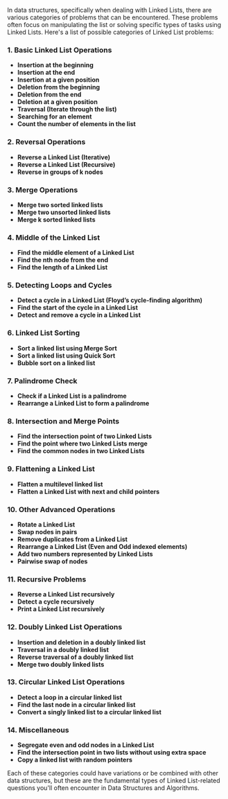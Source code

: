 In data structures, specifically when dealing with Linked Lists, there are various categories of problems that can be encountered. These problems often focus on manipulating the list or solving specific types of tasks using Linked Lists. Here's a list of possible categories of Linked List problems:

### 1. **Basic Linked List Operations**
   - **Insertion at the beginning**
   - **Insertion at the end**
   - **Insertion at a given position**
   - **Deletion from the beginning**
   - **Deletion from the end**
   - **Deletion at a given position**
   - **Traversal (Iterate through the list)**
   - **Searching for an element**
   - **Count the number of elements in the list**

### 2. **Reversal Operations**
   - **Reverse a Linked List (Iterative)**
   - **Reverse a Linked List (Recursive)**
   - **Reverse in groups of k nodes**

### 3. **Merge Operations**
   - **Merge two sorted linked lists**
   - **Merge two unsorted linked lists**
   - **Merge k sorted linked lists**

### 4. **Middle of the Linked List**
   - **Find the middle element of a Linked List**
   - **Find the nth node from the end**
   - **Find the length of a Linked List**
   
### 5. **Detecting Loops and Cycles**
   - **Detect a cycle in a Linked List (Floyd’s cycle-finding algorithm)**
   - **Find the start of the cycle in a Linked List**
   - **Detect and remove a cycle in a Linked List**

### 6. **Linked List Sorting**
   - **Sort a linked list using Merge Sort**
   - **Sort a linked list using Quick Sort**
   - **Bubble sort on a linked list**

### 7. **Palindrome Check**
   - **Check if a Linked List is a palindrome**
   - **Rearrange a Linked List to form a palindrome**

### 8. **Intersection and Merge Points**
   - **Find the intersection point of two Linked Lists**
   - **Find the point where two Linked Lists merge**
   - **Find the common nodes in two Linked Lists**

### 9. **Flattening a Linked List**
   - **Flatten a multilevel linked list**
   - **Flatten a Linked List with next and child pointers**

### 10. **Other Advanced Operations**
   - **Rotate a Linked List**
   - **Swap nodes in pairs**
   - **Remove duplicates from a Linked List**
   - **Rearrange a Linked List (Even and Odd indexed elements)**
   - **Add two numbers represented by Linked Lists**
   - **Pairwise swap of nodes**

### 11. **Recursive Problems**
   - **Reverse a Linked List recursively**
   - **Detect a cycle recursively**
   - **Print a Linked List recursively**

### 12. **Doubly Linked List Operations**
   - **Insertion and deletion in a doubly linked list**
   - **Traversal in a doubly linked list**
   - **Reverse traversal of a doubly linked list**
   - **Merge two doubly linked lists**
   
### 13. **Circular Linked List Operations**
   - **Detect a loop in a circular linked list**
   - **Find the last node in a circular linked list**
   - **Convert a singly linked list to a circular linked list**

### 14. **Miscellaneous**
   - **Segregate even and odd nodes in a Linked List**
   - **Find the intersection point in two lists without using extra space**
   - **Copy a linked list with random pointers**

Each of these categories could have variations or be combined with other data structures, but these are the fundamental types of Linked List-related questions you'll often encounter in Data Structures and Algorithms.
